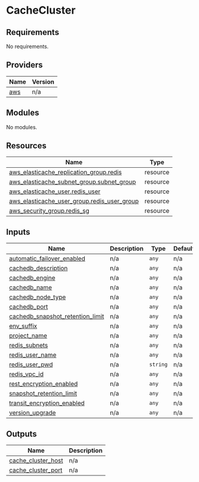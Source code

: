 # CacheCluster

<!-- BEGINNING OF PRE-COMMIT-TERRAFORM DOCS HOOK -->
## Requirements

No requirements.

## Providers

| Name | Version |
|------|---------|
| <a name="provider_aws"></a> [aws](#provider\_aws) | n/a |

## Modules

No modules.

## Resources

| Name | Type |
|------|------|
| [aws_elasticache_replication_group.redis](https://registry.terraform.io/providers/hashicorp/aws/latest/docs/resources/elasticache_replication_group) | resource |
| [aws_elasticache_subnet_group.subnet_group](https://registry.terraform.io/providers/hashicorp/aws/latest/docs/resources/elasticache_subnet_group) | resource |
| [aws_elasticache_user.redis_user](https://registry.terraform.io/providers/hashicorp/aws/latest/docs/resources/elasticache_user) | resource |
| [aws_elasticache_user_group.redis_user_group](https://registry.terraform.io/providers/hashicorp/aws/latest/docs/resources/elasticache_user_group) | resource |
| [aws_security_group.redis_sg](https://registry.terraform.io/providers/hashicorp/aws/latest/docs/resources/security_group) | resource |

## Inputs

| Name | Description | Type | Default | Required |
|------|-------------|------|---------|:--------:|
| <a name="input_automatic_failover_enabled"></a> [automatic\_failover\_enabled](#input\_automatic\_failover\_enabled) | n/a | `any` | n/a | yes |
| <a name="input_cachedb_description"></a> [cachedb\_description](#input\_cachedb\_description) | n/a | `any` | n/a | yes |
| <a name="input_cachedb_engine"></a> [cachedb\_engine](#input\_cachedb\_engine) | n/a | `any` | n/a | yes |
| <a name="input_cachedb_name"></a> [cachedb\_name](#input\_cachedb\_name) | n/a | `any` | n/a | yes |
| <a name="input_cachedb_node_type"></a> [cachedb\_node\_type](#input\_cachedb\_node\_type) | n/a | `any` | n/a | yes |
| <a name="input_cachedb_port"></a> [cachedb\_port](#input\_cachedb\_port) | n/a | `any` | n/a | yes |
| <a name="input_cachedb_snapshot_retention_limit"></a> [cachedb\_snapshot\_retention\_limit](#input\_cachedb\_snapshot\_retention\_limit) | n/a | `any` | n/a | yes |
| <a name="input_env_suffix"></a> [env\_suffix](#input\_env\_suffix) | n/a | `any` | n/a | yes |
| <a name="input_project_name"></a> [project\_name](#input\_project\_name) | n/a | `any` | n/a | yes |
| <a name="input_redis_subnets"></a> [redis\_subnets](#input\_redis\_subnets) | n/a | `any` | n/a | yes |
| <a name="input_redis_user_name"></a> [redis\_user\_name](#input\_redis\_user\_name) | n/a | `any` | n/a | yes |
| <a name="input_redis_user_pwd"></a> [redis\_user\_pwd](#input\_redis\_user\_pwd) | n/a | `string` | n/a | yes |
| <a name="input_redis_vpc_id"></a> [redis\_vpc\_id](#input\_redis\_vpc\_id) | n/a | `any` | n/a | yes |
| <a name="input_rest_encryption_enabled"></a> [rest\_encryption\_enabled](#input\_rest\_encryption\_enabled) | n/a | `any` | n/a | yes |
| <a name="input_snapshot_retention_limit"></a> [snapshot\_retention\_limit](#input\_snapshot\_retention\_limit) | n/a | `any` | n/a | yes |
| <a name="input_transit_encryption_enabled"></a> [transit\_encryption\_enabled](#input\_transit\_encryption\_enabled) | n/a | `any` | n/a | yes |
| <a name="input_version_upgrade"></a> [version\_upgrade](#input\_version\_upgrade) | n/a | `any` | n/a | yes |

## Outputs

| Name | Description |
|------|-------------|
| <a name="output_cache_cluster_host"></a> [cache\_cluster\_host](#output\_cache\_cluster\_host) | n/a |
| <a name="output_cache_cluster_port"></a> [cache\_cluster\_port](#output\_cache\_cluster\_port) | n/a |
<!-- END OF PRE-COMMIT-TERRAFORM DOCS HOOK -->
